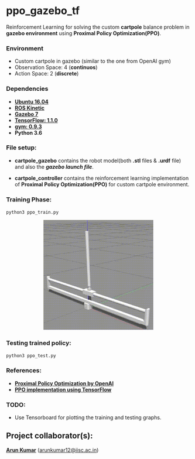 # ppo_gazebo_tf
Reinforcement Learning for solving the custom **cartpole** balance problem in **gazebo environment** using **Proximal Policy Optimization(PPO)**.

### Environment
- Custom cartpole in gazebo (similar to the one from OpenAI gym)
- Observation Space: 4 (<strong>continuos</strong>)
- Action Space: 2 (<strong>discrete</strong>) 

### Dependencies

- <b><a href="http://releases.ubuntu.com/16.04/">Ubuntu 16.04</a></b> 
- <b><a href="http://wiki.ros.org/kinetic">ROS Kinetic</a></b>
- <b><a href="http://gazebosim.org/">Gazebo 7</a></b>
- <b><a href="https://www.tensorflow.org/">TensorFlow: 1.1.0</a></b> 
- <b><a href="https://github.com/openai/gym">gym: 0.9.3</a></b>
- <b>Python 3.6</b>

### File setup:
- **cartpole_gazebo** contains the robot model(both **.stl** files & **.urdf** file) and also the ***gazebo launch file***.

- **cartpole_controller** contains the reinforcement learning implementation of ****Proximal Policy Optimization(PPO)**** for custom cartpole environment.

### Training Phase:
```
python3 ppo_train.py
```
<p align= "center">
  <img src="cartpole-gazebo-ppo/cartpole_gazebo/gifs/ppo_training.gif" width="300" height="300">
</p>

### Testing trained policy:
```
python3 ppo_test.py
```
### References:
- <b><a href="https://blog.openai.com/openai-baselines-ppo/">Proximal Policy Optimization by OpenAI</a></b> 
- <b><a href="https://github.com/uidilr/ppo_tf">PPO implementation using TensorFlow</a></b>

### TODO:
- Use Tensorboard for plotting the training and testing graphs. 

## Project collaborator(s): 
**<a href="https://github.com/ioarun">Arun Kumar</a>** (arunkumar12@iisc.ac.in)



